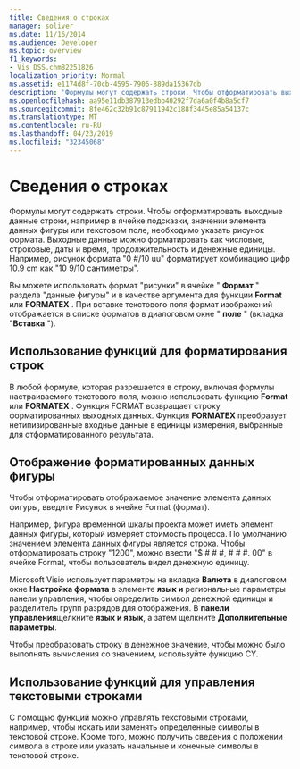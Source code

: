 ```yaml
---
title: Сведения о строках
manager: soliver
ms.date: 11/16/2014
ms.audience: Developer
ms.topic: overview
f1_keywords:
- Vis_DSS.chm82251826
localization_priority: Normal
ms.assetid: e1174d8f-70cb-4595-7906-889da15367db
description: 'Формулы могут содержать строки. Чтобы отформатировать выходные данные строки, например в ячейке подсказки, значении элемента данных фигуры или текстовом поле, необходимо указать рисунок формата. Выходные данные можно форматировать как числовые, строковые, даты и время, продолжительность и денежные единицы. Например, формат picture0 #/10 ууформатс в качестве значения, состоящий из числового блока 10.9 cm AS10 9/10 сантиметры.'
ms.openlocfilehash: aa95e11db387913edbb40292f7da6a0f4b8a5cf7
ms.sourcegitcommit: 8fe462c32b91c87911942c188f3445e85a54137c
ms.translationtype: MT
ms.contentlocale: ru-RU
ms.lasthandoff: 04/23/2019
ms.locfileid: "32345068"
---
```

# <a name="about-strings"></a>Сведения о строках

Формулы могут содержать строки. Чтобы отформатировать выходные данные строки, например в ячейке подсказки, значении элемента данных фигуры или текстовом поле, необходимо указать рисунок формата. Выходные данные можно форматировать как числовые, строковые, даты и время, продолжительность и денежные единицы. Например, рисунок формата "0 #/10 uu" форматирует комбинацию цифр 10.9 cm как "10 9/10 сантиметры".
  
Вы можете использовать формат "рисунки" в ячейке " **Формат** " раздела "данные фигуры" и в качестве аргумента для функции **Format** или **FORMATEX** . При вставке текстового поля формат изображений отображается в списке форматов в диалоговом окне " **поле** " (вкладка "**Вставка** "). 
  
## <a name="using-functions-to-format-strings"></a>Использование функций для форматирования строк

В любой формуле, которая разрешается в строку, включая формулы настраиваемого текстового поля, можно использовать функцию **Format** или **FORMATEX** . Функция FORMAT возвращает строку форматированных выходных данных. Функция **FORMATEX** преобразует нетипизированные входные данные в единицы измерения, выбранные для отформатированного результата. 
  
## <a name="displaying-formatted-shape-data"></a>Отображение форматированных данных фигуры

Чтобы отформатировать отображаемое значение элемента данных фигуры, введите Рисунок в ячейке Format (формат).
  
Например, фигура временной шкалы проекта может иметь элемент данных фигуры, который измеряет стоимость процесса. По умолчанию значением элемента данных фигуры является строка. Чтобы отформатировать строку "1200", можно ввести "$ # # #, # # #. 00" в ячейке Format, чтобы пользователь видел денежную единицу.
  
Microsoft Visio использует параметры на вкладке **Валюта** в диалоговом окне **Настройка формата** в элементе **язык и** региональные параметры панели управления, чтобы определить символ денежной единицы и разделитель групп разрядов для отображения. В **панели управления**щелкните **язык и язык**, а затем щелкните **Дополнительные параметры**.
  
Чтобы преобразовать строку в денежное значение, чтобы можно было выполнять вычисления со значением, используйте функцию CY.
  
## <a name="using-functions-to-manipulate-text-strings"></a>Использование функций для управления текстовыми строками

С помощью функций можно управлять текстовыми строками, например, чтобы искать или заменять определенные символы в текстовой строке. Кроме того, можно получить сведения о положении символа в строке или указать начальные и конечные символы в текстовой строке. 
  

